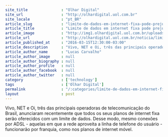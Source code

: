 ```yaml
---
site_title               : "Olhar Digital"
site_url                 : "http://olhardigital.uol.com.br"
site_locale              : "pt_BR"
article_slug             : "limite-de-dados-em-internet-fixa-pode-prejudicar-milhoes-de-brasileiros"
article_title            : "Limite de dados em internet fixa pode prejudicar milhões de brasileiros"
article_image            : "http://img1.olhardigital.uol.com.br/uploads/acervo_imagens/2016/02/20160201172954_660_420.jpg"
article_url              : "http://olhardigital.uol.com.br/noticia/limite-de-dados-em-internet-fixa-pode-prejudicar-milhoes-de-brasileiros/56099"
article_published_at     : "2016-03-15T12:30:00-03:00"
article_description      : "Vivo, NET e Oi, três das principais operadoras de telecomunicação do Brasil, anunciaram recentemente que todos os seus planos de internet fixa serão oferecidos com um limite de dados. Desse modo, mesmo conexões por ADSL - aquelas em que a rede aproveita a linha de telefone do usuário - funcionarão por franquia, como nos planos de internet móvel."
article_author_name      : "Lucas Carvalho"
article_author_image     : null
article_author_biography : null
article_author_profile   : null
article_author_facebook  : null
article_author_twitter   : null
category                 : ['technology']
tags                     : ['Olhar Digital']
permalink                : "/:categories/limite-de-dados-em-internet-fixa-pode-prejudicar-milhoes-de-brasileiros/"
layout                   : post
---
```


Vivo, NET e Oi, três das principais operadoras de telecomunicação do Brasil, anunciaram recentemente que todos os seus planos de internet fixa serão oferecidos com um limite de dados. Desse modo, mesmo conexões por ADSL - aquelas em que a rede aproveita a linha de telefone do usuário - funcionarão por franquia, como nos planos de internet móvel.
